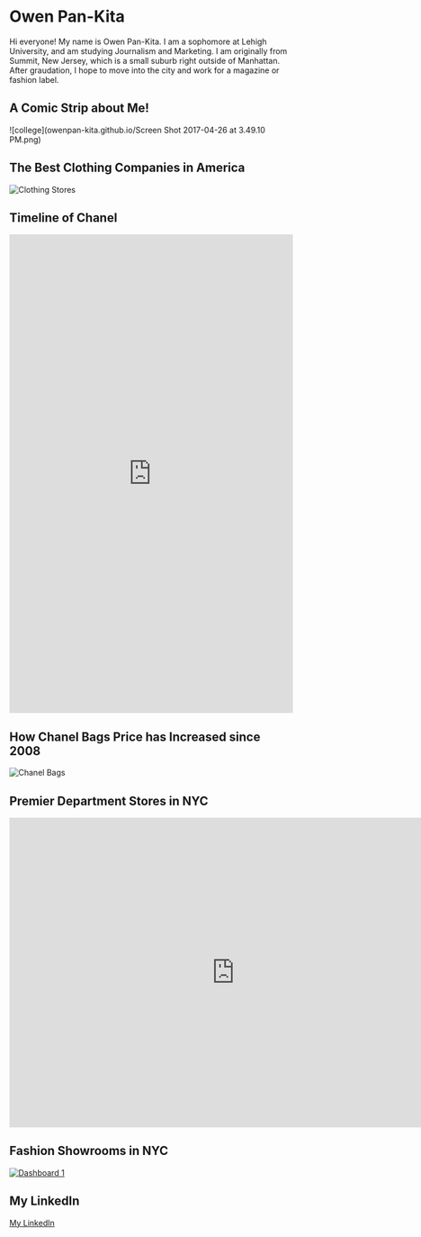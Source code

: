 # Owen Pan-Kita

Hi everyone! My name is Owen Pan-Kita. I am a sophomore at Lehigh University, and am studying Journalism and Marketing. I am originally from Summit, New Jersey, which is a small suburb right outside of Manhattan. After graudation, I hope to move into the city and work for a magazine or fashion label.



## A Comic Strip about Me!

![college](owenpan-kita.github.io/Screen Shot 2017-04-26 at 3.49.10 PM.png)

## The Best Clothing Companies in America
![Clothing Stores](owenpan-kita.github.io/02.14.2019.png)

## Timeline of Chanel
<iframe src='https://cdn.knightlab.com/libs/timeline3/latest/embed/index.html?source=1QfKp1MOdoRBmw43Mj8FkqiAFsF8ZuQmvc_NVIsQbq7U&font=Default&lang=en&initial_zoom=2&height=650' width='100%' height='850' webkitallowfullscreen mozallowfullscreen allowfullscreen frameborder='0'></iframe>

## How Chanel Bags Price has Increased since 2008
![Chanel Bags](owenpan-kita.github.io/Chanel_Bag_Price_Increases_since_2008_Chanel_Medium-Large_in_Caviar_Chanel_Reissue_2.55_266_Boy_Chanel_Medium_Flap_Bag_chartbuilder.png)

## Premier Department Stores in NYC
<iframe width="800" height="550" scrolling="no" frameborder="no" src="https://fusiontables.google.com/embedviz?q=select+col5+from+1AudmrmeWQ7EZjb7r9TONr2YebVPYWfDzyo4efCKF&amp;viz=MAP&amp;h=false&amp;lat=40.75790535097049&amp;lng=-73.978317&amp;t=1&amp;z=15&amp;l=col5&amp;y=2&amp;tmplt=3&amp;hml=TWO_COL_LAT_LNG"></iframe>

## Fashion Showrooms in NYC
<md>
<div class='tableauPlaceholder' id='viz1493838194592' style='position: relative'><noscript><a href='#'><img alt='Dashboard 1 ' src='https:&#47;&#47;public.tableau.com&#47;static&#47;images&#47;ny&#47;nycshowrooms102&#47;Dashboard1&#47;1_rss.png' style='border: none' /></a></noscript><object class='tableauViz'  style='display:none;'><param name='host_url' value='https%3A%2F%2Fpublic.tableau.com%2F' /> <param name='site_root' value='' /><param name='name' value='nycshowrooms102&#47;Dashboard1' /><param name='tabs' value='no' /><param name='toolbar' value='yes' /><param name='static_image' value='https:&#47;&#47;public.tableau.com&#47;static&#47;images&#47;ny&#47;nycshowrooms102&#47;Dashboard1&#47;1.png' /> <param name='animate_transition' value='yes' /><param name='display_static_image' value='yes' /><param name='display_spinner' value='yes' /><param name='display_overlay' value='yes' /><param name='display_count' value='yes' /></object></div>                <script type='text/javascript'>                    var divElement = document.getElementById('viz1493838194592');                    var vizElement = divElement.getElementsByTagName('object')[0];                    vizElement.style.minWidth='424px';vizElement.style.maxWidth='654px';vizElement.style.width='100%';vizElement.style.minHeight='629px';vizElement.style.maxHeight='929px';vizElement.style.height=(divElement.offsetWidth*0.75)+'px';                    var scriptElement = document.createElement('script');                    scriptElement.src = 'https://public.tableau.com/javascripts/api/viz_v1.js';                    vizElement.parentNode.insertBefore(scriptElement, vizElement);                </script>
</md>

## My LinkedIn
[My LinkedIn](https://www.linkedin.com/in/owen-caroline-pan-kita-9571a9128 "My LinkedIn")   

